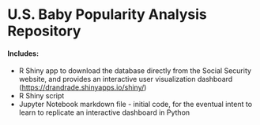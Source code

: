 # U.S. Baby Popularity Analysis Repository
#### Includes:
* R Shiny app to download the database directly from the Social Security website, and provides an interactive user visualization dashboard (https://drandrade.shinyapps.io/shiny/)
* R Shiny script
* Jupyter Notebook markdown file - initial code, for the eventual intent to learn to replicate an interactive dashboard in Python

